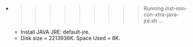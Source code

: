 * >>>>>>>>> Running inst-min-con-xtra-java-jre.sh ...
  * Install JAVA JRE: default-jre.
  * Disk size = 2213936K. Space Used = 8K.
